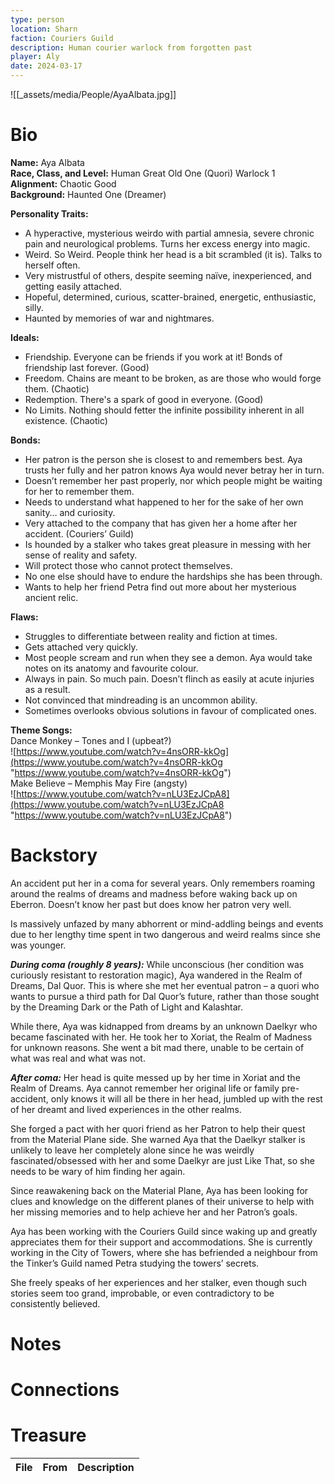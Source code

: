```yaml
---
type: person
location: Sharn
faction: Couriers Guild
description: Human courier warlock from forgotten past
player: Aly
date: 2024-03-17
---
```

![[_assets/media/People/AyaAlbata.jpg]]
# Bio
**Name:** Aya Albata <br />
**Race, Class, and Level:** Human Great Old One (Quori) Warlock 1 <br />
**Alignment:** Chaotic Good <br />
**Background:** Haunted One (Dreamer) <br />

**Personality Traits:**
- A hyperactive, mysterious weirdo with partial amnesia, severe chronic pain and neurological problems. Turns her excess energy into magic.
- Weird. So Weird. People think her head is a bit scrambled (it is). Talks to herself often.
- Very mistrustful of others, despite seeming naïve, inexperienced, and getting easily attached.
- Hopeful, determined, curious, scatter-brained, energetic, enthusiastic, silly.
- Haunted by memories of war and nightmares.

**Ideals:**
- Friendship. Everyone can be friends if you work at it! Bonds of friendship last forever. (Good)
- Freedom. Chains are meant to be broken, as are those who would forge them. (Chaotic)
- Redemption. There's a spark of good in everyone. (Good)
- No Limits. Nothing should fetter the infinite possibility inherent in all existence. (Chaotic)

**Bonds:**
- Her patron is the person she is closest to and remembers best. Aya trusts her fully and her patron knows Aya would never betray her in turn.
- Doesn’t remember her past properly, nor which people might be waiting for her to remember them.
- Needs to understand what happened to her for the sake of her own sanity… and curiosity.
- Very attached to the company that has given her a home after her accident. (Couriers’ Guild)
- Is hounded by a stalker who takes great pleasure in messing with her sense of reality and safety.
- Will protect those who cannot protect themselves.
- No one else should have to endure the hardships she has been through.
- Wants to help her friend Petra find out more about her mysterious ancient relic.

**Flaws:**
- Struggles to differentiate between reality and fiction at times.
- Gets attached very quickly.
- Most people scream and run when they see a demon. Aya would take notes on its anatomy and favourite colour.
- Always in pain. So much pain. Doesn’t flinch as easily at acute injuries as a result.
- Not convinced that mindreading is an uncommon ability.
- Sometimes overlooks obvious solutions in favour of complicated ones.

**Theme Songs:**<br />
Dance Monkey – Tones and I (upbeat?)<br />
![https://www.youtube.com/watch?v=4nsORR-kkOg](https://www.youtube.com/watch?v=4nsORR-kkOg "https://www.youtube.com/watch?v=4nsORR-kkOg") <br />
Make Believe – Memphis May Fire (angsty)<br />
![https://www.youtube.com/watch?v=nLU3EzJCpA8](https://www.youtube.com/watch?v=nLU3EzJCpA8 "https://www.youtube.com/watch?v=nLU3EzJCpA8") 
# Backstory
An accident put her in a coma for several years. Only remembers roaming around the realms of dreams and madness before waking back up on Eberron. Doesn’t know her past but does know her patron very well. 

Is massively unfazed by many abhorrent or mind-addling beings and events due to her lengthy time spent in two dangerous and weird realms since she was younger. 

_**During coma (roughly 8 years):**_ While unconscious (her condition was curiously resistant to restoration magic), Aya wandered in the Realm of Dreams, Dal Quor. This is where she met her eventual patron – a quori who wants to pursue a third path for Dal Quor’s future, rather than those sought by the Dreaming Dark or the Path of Light and Kalashtar. 

While there, Aya was kidnapped from dreams by an unknown Daelkyr who became fascinated with her. He took her to Xoriat, the Realm of Madness for unknown reasons. She went a bit mad there, unable to be certain of what was real and what was not. 

_**After coma:**_ Her head is quite messed up by her time in Xoriat and the Realm of Dreams. Aya cannot remember her original life or family pre-accident, only knows it will all be there in her head, jumbled up with the rest of her dreamt and lived experiences in the other realms. 

She forged a pact with her quori friend as her Patron to help their quest from the Material Plane side. She warned Aya that the Daelkyr stalker is unlikely to leave her completely alone since he was weirdly fascinated/obsessed with her and some Daelkyr are just Like That, so she needs to be wary of him finding her again. 

Since reawakening back on the Material Plane, Aya has been looking for clues and knowledge on the different planes of their universe to help with her missing memories and to help achieve her and her Patron’s goals. 

Aya has been working with the Couriers Guild since waking up and greatly appreciates them for their support and accommodations. She is currently working in the City of Towers, where she has befriended a neighbour from the Tinker’s Guild named Petra studying the towers’ secrets. 

She freely speaks of her experiences and her stalker, even though such stories seem too grand, improbable, or even contradictory to be consistently believed.
# Notes


# Connections

# Treasure
<!-- QueryToSerialize: TABLE location as "From", description as "Description" where owner = "Aya" -->
<!-- SerializedQuery: TABLE location as "From", description as "Description" where owner = "Aya" -->

| File | From | Description |
| ---- | ---- | ----------- |
<!-- SerializedQuery END -->



